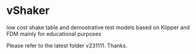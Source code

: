 
# vShaker
low cost shake table and demostrative test models based on Klipper and FDM mainly for educational purposes

Please refer to the latest folder v231111. Thanks. 
